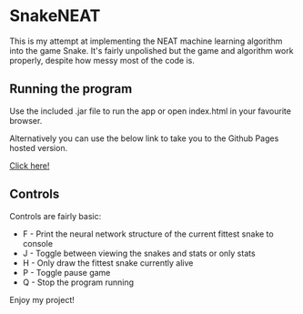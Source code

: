# SnakeNEAT

This is my attempt at implementing the NEAT machine learning algorithm into the game Snake.
It's fairly unpolished but the game and algorithm work properly, despite how messy most of the code is.

## Running the program

Use the included .jar file to run the app or open index.html in your favourite browser.

Alternatively you can use the below link to take you to the Github Pages hosted version.

[Click here!](https://Oddidude.github.io/SnakeNEAT/SnakeNEAT/src/index.html)

## Controls

Controls are fairly basic:

- F - Print the neural network structure of the current fittest snake to console
- J - Toggle between viewing the snakes and stats or only stats
- H - Only draw the fittest snake currently alive
- P - Toggle pause game
- Q - Stop the program running

Enjoy my project!
